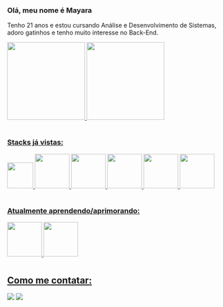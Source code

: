### Olá, meu nome é Mayara 
Tenho 21 anos e estou cursando Análise e Desenvolvimento de Sistemas, adoro gatinhos e tenho muito interesse no Back-End.


<div>
<a href="https://github.com/mayspiek">
<img height="180em" src="https://github-readme-stats-sigma-fiva.vercel.app/api/top-langs/?username=mayspiek&layout=compact&langs_count=7&theme=dracula"/>
<img height="180em" src="https://github-readme-stats-sigma-five.vercel.app/api?username=mayspiek&show_icons=true&theme=dracula&include_all_commits=true&count_private=true"/>
</div>

#

### Stacks já vistas:
<div display="flex" justify-content="space-between">
<img height="60em" src="https://cdn.jsdelivr.net/gh/devicons/devicon/icons/c/c-plain.svg" />       
<img height="80em" src="https://cdn.jsdelivr.net/gh/devicons/devicon/icons/flask/flask-original.svg" />     
<img height="80em" src="https://cdn.jsdelivr.net/gh/devicons/devicon/icons/python/python-plain.svg" />    
<img height="80em" src="https://cdn.jsdelivr.net/gh/devicons/devicon/icons/java/java-original-wordmark.svg" />     
<img height="80em" src="https://cdn.jsdelivr.net/gh/devicons/devicon/icons/javascript/javascript-original.svg" />    
<img height="80em" src="https://cdn.jsdelivr.net/gh/devicons/devicon/icons/sass/sass-original.svg" />    
</div>

#  

### Atualmente aprendendo/aprimorando:
<div>
<img height="80em" src="https://cdn.jsdelivr.net/gh/devicons/devicon/icons/mongodb/mongodb-plain-wordmark.svg" />
<img height="80em" src="https://cdn.jsdelivr.net/gh/devicons/devicon/icons/java/java-original-wordmark.svg" />
</div>

#

## Como me contatar:
<a href = "https://mail.google.com/mail/u/0/#inbox?compose=CllgCJNwfqfvMmNMXHSlRzJbMBdpVDCxjzKqdcMPZfZLZqZdhrvSvlsSGPKVRHZDRznCRLLZHwg"><img src="https://img.shields.io/badge/Gmail-D14836?style=for-the-badge&logo=gmail&logoColor=white" target="_blank"></a>
<a href="https://www.linkedin.com/in/mayara-spieker-carvalho-b12a37232/" target="_blank"><img src="https://img.shields.io/badge/-LinkedIn-%230077B5?style=for-the-badge&logo=linkedin&logoColor=white" target="_blank"></a>
